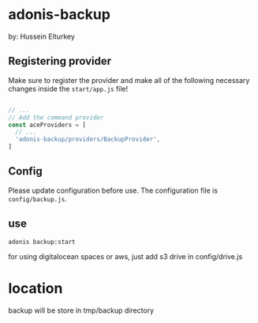# adonis-backup
by: Hussein Elturkey
## Registering provider

Make sure to register the provider and make all of the following necessary changes inside the `start/app.js` file!

```js

// ...
// Add the command provider
const aceProviders = [
  // ...
  'adonis-backup/providers/BackupProvider',
]

```

## Config

Please update configuration before use. The configuration file is `config/backup.js`.

## use

```
adonis backup:start
```

for using digitalocean spaces or aws, just add s3 drive in config/drive.js

# location

backup will be store in tmp/backup directory
